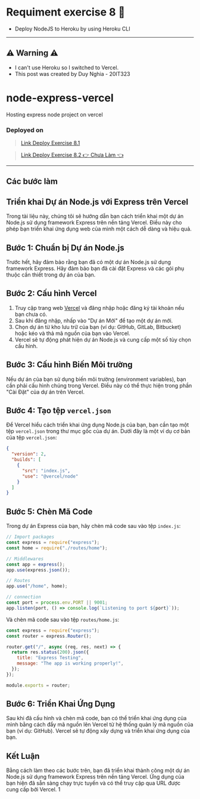 # Requiment exercise 8 🧾

- Deploy NodeJS to Heroku by using Heroku CLI

---

## ⚠ Warning ⚠

- I can't use Heroku so I switched to Vercel.
- This post was created by Duy Nghia - 20IT323

# node-express-vercel

Hosting express node project on vercel

### Deployed on

> [Link Deploy Exercise 8.1](https://cloud-computing-vku.vercel.app/home)

> [Link Deploy Exercise 8.2 👉 Chưa Làm 👈]()

---

## Các bước làm

## Triển khai Dự án Node.js với Express trên Vercel

Trong tài liệu này, chúng tôi sẽ hướng dẫn bạn cách triển khai một dự án Node.js sử dụng framework Express trên nền tảng Vercel. Điều này cho phép bạn triển khai ứng dụng web của mình một cách dễ dàng và hiệu quả.

## Bước 1: Chuẩn bị Dự án Node.js

Trước hết, hãy đảm bảo rằng bạn đã có một dự án Node.js sử dụng framework Express. Hãy đảm bảo bạn đã cài đặt Express và các gói phụ thuộc cần thiết trong dự án của bạn.

## Bước 2: Cấu hình Vercel

1. Truy cập trang web [Vercel](https://vercel.com/) và đăng nhập hoặc đăng ký tài khoản nếu bạn chưa có.
2. Sau khi đăng nhập, nhấp vào "Dự án Mới" để tạo một dự án mới.
3. Chọn dự án từ kho lưu trữ của bạn (ví dụ: GitHub, GitLab, Bitbucket) hoặc kéo và thả mã nguồn của bạn vào Vercel.
4. Vercel sẽ tự động phát hiện dự án Node.js và cung cấp một số tùy chọn cấu hình.

## Bước 3: Cấu hình Biến Môi trường

Nếu dự án của bạn sử dụng biến môi trường (environment variables), bạn cần phải cấu hình chúng trong Vercel. Điều này có thể thực hiện trong phần "Cài Đặt" của dự án trên Vercel.

## Bước 4: Tạo tệp `vercel.json`

Để Vercel hiểu cách triển khai ứng dụng Node.js của bạn, bạn cần tạo một tệp `vercel.json` trong thư mục gốc của dự án. Dưới đây là một ví dụ cơ bản của tệp `vercel.json`:

```json
{
  "version": 2,
  "builds": [
    {
      "src": "index.js",
      "use": "@vercel/node"
    }
  ]
}
```

## Bước 5: Chèn Mã Code

Trong dự án Express của bạn, hãy chèn mã code sau vào tệp `index.js`:

```js
// Import packages
const express = require("express");
const home = require("./routes/home");

// Middlewares
const app = express();
app.use(express.json());

// Routes
app.use("/home", home);

// connection
const port = process.env.PORT || 9001;
app.listen(port, () => console.log(`Listening to port ${port}`));
```

Và chèn mã code sau vào tệp `routes/home.js`:

```js
const express = require("express");
const router = express.Router();

router.get("/", async (req, res, next) => {
  return res.status(200).json({
    title: "Express Testing",
    message: "The app is working properly!",
  });
});

module.exports = router;
```

## Bước 6: Triển Khai Ứng Dụng

Sau khi đã cấu hình và chèn mã code, bạn có thể triển khai ứng dụng của mình bằng cách đẩy mã nguồn lên Vercel từ hệ thống quản lý mã nguồn của bạn (ví dụ: GitHub). Vercel sẽ tự động xây dựng và triển khai ứng dụng của bạn.

## Kết Luận

Bằng cách làm theo các bước trên, bạn đã triển khai thành công một dự án Node.js sử dụng framework Express trên nền tảng Vercel. Ứng dụng của bạn hiện đã sẵn sàng chạy trực tuyến và có thể truy cập qua URL được cung cấp bởi Vercel.
1
